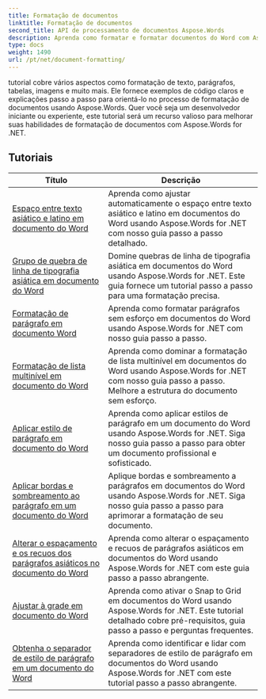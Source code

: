 ```yaml
---
title: Formatação de documentos
linktitle: Formatação de documentos
second_title: API de processamento de documentos Aspose.Words
description: Aprenda como formatar e formatar documentos do Word com Aspose.Words for .NET. Os tutoriais irão guiá-lo através das diversas técnicas de layout, estilo, numeração, parágrafos, fontes e muito mais.
type: docs
weight: 1490
url: /pt/net/document-formatting/
---
```


tutorial cobre vários aspectos como formatação de texto, parágrafos, tabelas, imagens e muito mais. Ele fornece exemplos de código claros e explicações passo a passo para orientá-lo no processo de formatação de documentos usando Aspose.Words. Quer você seja um desenvolvedor iniciante ou experiente, este tutorial será um recurso valioso para melhorar suas habilidades de formatação de documentos com Aspose.Words for .NET.

 ## Tutoriais
| Título | Descrição |
| --- | --- |
| [Espaço entre texto asiático e latino em documento do Word](./space-between-asian-and-latin-text/) | Aprenda como ajustar automaticamente o espaço entre texto asiático e latino em documentos do Word usando Aspose.Words for .NET com nosso guia passo a passo detalhado. |
| [Grupo de quebra de linha de tipografia asiática em documento do Word](./asian-typography-line-break-group/) | Domine quebras de linha de tipografia asiática em documentos do Word usando Aspose.Words for .NET. Este guia fornece um tutorial passo a passo para uma formatação precisa. |
| [Formatação de parágrafo em documento Word](./paragraph-formatting/) | Aprenda como formatar parágrafos sem esforço em documentos do Word usando Aspose.Words for .NET com nosso guia passo a passo. |
| [Formatação de lista multinível em documento do Word](./multilevel-list-formatting/) | Aprenda como dominar a formatação de lista multinível em documentos do Word usando Aspose.Words for .NET com nosso guia passo a passo. Melhore a estrutura do documento sem esforço. |
| [Aplicar estilo de parágrafo em documento do Word](./apply-paragraph-style/) | Aprenda como aplicar estilos de parágrafo em um documento do Word usando Aspose.Words for .NET. Siga nosso guia passo a passo para obter um documento profissional e sofisticado. |
| [Aplicar bordas e sombreamento ao parágrafo em um documento do Word](./apply-borders-and-shading-to-paragraph/) | Aplique bordas e sombreamento a parágrafos em documentos do Word usando Aspose.Words for .NET. Siga nosso guia passo a passo para aprimorar a formatação de seu documento. |
| [Alterar o espaçamento e os recuos dos parágrafos asiáticos no documento do Word](./change-asian-paragraph-spacing-and-indents/) | Aprenda como alterar o espaçamento e recuos de parágrafos asiáticos em documentos do Word usando Aspose.Words for .NET com este guia passo a passo abrangente. |
| [Ajustar à grade em documento do Word](./snap-to-grid/) | Aprenda como ativar o Snap to Grid em documentos do Word usando Aspose.Words for .NET. Este tutorial detalhado cobre pré-requisitos, guia passo a passo e perguntas frequentes. |
| [Obtenha o separador de estilo de parágrafo em um documento do Word](./get-paragraph-style-separator/) | Aprenda como identificar e lidar com separadores de estilo de parágrafo em documentos do Word usando Aspose.Words for .NET com este tutorial passo a passo abrangente. |